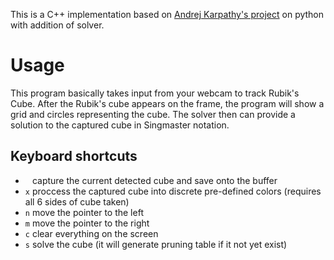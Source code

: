 This is a C++ implementation based on [Andrej Karpathy's project](http://www.cs.ubc.ca/~andrejk/525project/) on python with addition of solver.

# Usage
This program basically takes input from your webcam to track Rubik's Cube. After the Rubik's cube appears on the frame, the program will show a grid and circles representing the cube. The solver then can provide a solution to the captured cube in Singmaster notation.

## Keyboard shortcuts

* ` ` capture the current detected cube and save onto the buffer
* `x` proccess the captured cube into discrete pre-defined colors (requires all 6 sides of cube taken)
* `n` move the pointer to the left
* `m` move the pointer to the right
* `c` clear everything on the screen
* `s` solve the cube (it will generate pruning table if it not yet exist)
